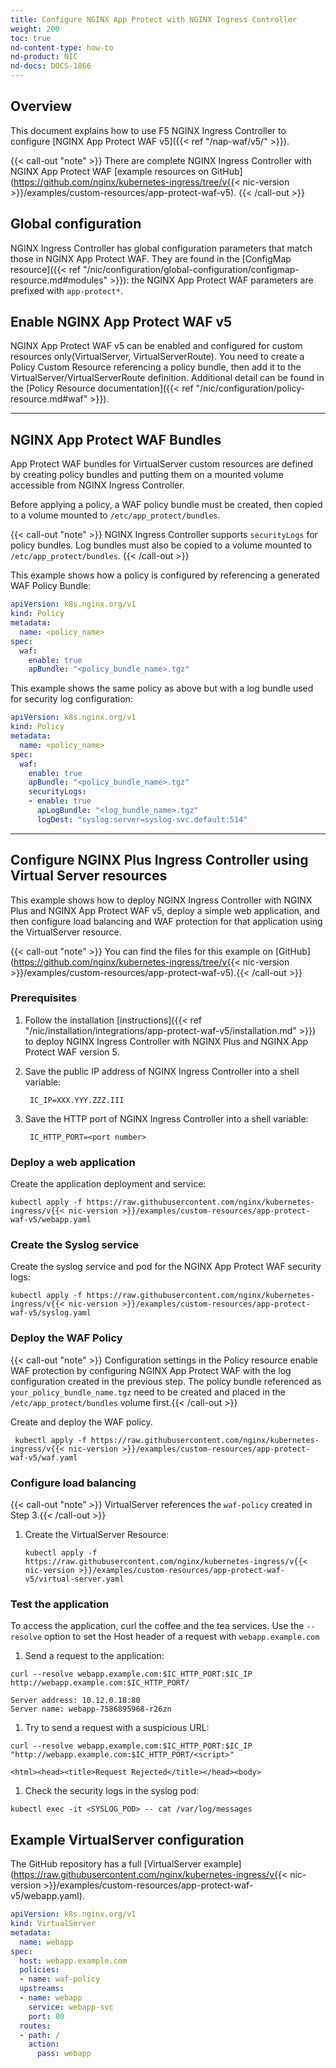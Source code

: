 ```yaml
---
title: Configure NGINX App Protect with NGINX Ingress Controller
weight: 200
toc: true
nd-content-type: how-to
nd-product: NIC
nd-docs: DOCS-1866
---
```


## Overview

This document explains how to use F5 NGINX Ingress Controller to configure [NGINX App Protect WAF v5]({{< ref "/nap-waf/v5/" >}}).

{{< call-out "note" >}} There are complete NGINX Ingress Controller with NGINX App Protect WAF [example resources on GitHub](https://github.com/nginx/kubernetes-ingress/tree/v{{< nic-version >}}/examples/custom-resources/app-protect-waf-v5). {{< /call-out >}}

## Global configuration

NGINX Ingress Controller has global configuration parameters that match those in NGINX App Protect WAF. They are found in the [ConfigMap resource]({{< ref "/nic/configuration/global-configuration/configmap-resource.md#modules" >}}): the NGINX App Protect WAF parameters are prefixed with `app-protect*`.

## Enable NGINX App Protect WAF v5

NGINX App Protect WAF v5 can be enabled and configured for custom resources only(VirtualServer, VirtualServerRoute). You need to create a Policy Custom Resource referencing a policy bundle, then add it to the VirtualServer/VirtualServerRoute definition. Additional detail can be found in the [Policy Resource documentation]({{< ref "/nic/configuration/policy-resource.md#waf" >}}).

---

## NGINX App Protect WAF Bundles

App Protect WAF bundles for VirtualServer custom resources are defined by creating policy bundles and putting them on a mounted volume accessible from NGINX Ingress Controller.

Before applying a policy, a WAF policy bundle must be created, then copied to a volume mounted to `/etc/app_protect/bundles`.

{{< call-out "note" >}} NGINX Ingress Controller supports `securityLogs` for policy bundles. Log bundles must also be copied to a volume mounted to `/etc/app_protect/bundles`. {{< /call-out >}}

This example shows how a policy is configured by referencing a generated WAF Policy Bundle:

```yaml
apiVersion: k8s.nginx.org/v1
kind: Policy
metadata:
  name: <policy_name>
spec:
  waf:
    enable: true
    apBundle: "<policy_bundle_name>.tgz"
```

This example shows the same policy as above but with a log bundle used for security log configuration:

```yaml
apiVersion: k8s.nginx.org/v1
kind: Policy
metadata:
  name: <policy_name>
spec:
  waf:
    enable: true
    apBundle: "<policy_bundle_name>.tgz"
    securityLogs:
    - enable: true
      apLogBundle: "<log_bundle_name>.tgz"
      logDest: "syslog:server=syslog-svc.default:514"
```

---

## Configure NGINX Plus Ingress Controller using Virtual Server resources

This example shows how to deploy NGINX Ingress Controller with NGINX Plus and NGINX App Protect WAF v5, deploy a simple web application, and then configure load balancing and WAF protection for that application using the VirtualServer resource.

{{< call-out "note" >}} You can find the files for this example on [GitHub](https://github.com/nginx/kubernetes-ingress/tree/v{{< nic-version >}}/examples/custom-resources/app-protect-waf-v5).{{< /call-out >}}

### Prerequisites

1. Follow the installation [instructions]({{< ref "/nic/installation/integrations/app-protect-waf-v5/installation.md" >}}) to deploy NGINX Ingress Controller with NGINX Plus and NGINX App Protect WAF version 5.

2. Save the public IP address of NGINX Ingress Controller into a shell variable:

   ```shell
    IC_IP=XXX.YYY.ZZZ.III
   ```

3. Save the HTTP port of NGINX Ingress Controller into a shell variable:

   ```shell
    IC_HTTP_PORT=<port number>
   ```

### Deploy a web application

Create the application deployment and service:

  ```shell
  kubectl apply -f https://raw.githubusercontent.com/nginx/kubernetes-ingress/v{{< nic-version >}}/examples/custom-resources/app-protect-waf-v5/webapp.yaml
  ```

### Create the Syslog service

Create the syslog service and pod for the NGINX App Protect WAF security logs:


   ```shell
   kubectl apply -f https://raw.githubusercontent.com/nginx/kubernetes-ingress/v{{< nic-version >}}/examples/custom-resources/app-protect-waf-v5/syslog.yaml
   ```

### Deploy the WAF Policy


{{< call-out "note" >}} Configuration settings in the Policy resource enable WAF protection by configuring NGINX App Protect WAF with the log configuration created in the previous step. The policy bundle referenced as `your_policy_bundle_name.tgz` need to be created and placed in the `/etc/app_protect/bundles` volume first.{{< /call-out >}}

Create and deploy the WAF policy.

 ```shell
  kubectl apply -f https://raw.githubusercontent.com/nginx/kubernetes-ingress/v{{< nic-version >}}/examples/custom-resources/app-protect-waf-v5/waf.yaml
 ```


### Configure load balancing

{{< call-out "note" >}} VirtualServer references the `waf-policy` created in Step 3.{{< /call-out >}}

1. Create the VirtualServer Resource:

    ```shell
    kubectl apply -f https://raw.githubusercontent.com/nginx/kubernetes-ingress/v{{< nic-version >}}/examples/custom-resources/app-protect-waf-v5/virtual-server.yaml
    ```


### Test the application

To access the application, curl the coffee and the tea services. Use the `--resolve` option to set the Host header of a request with `webapp.example.com`

1. Send a request to the application:

  ```shell
  curl --resolve webapp.example.com:$IC_HTTP_PORT:$IC_IP http://webapp.example.com:$IC_HTTP_PORT/
  ```

  ```shell
  Server address: 10.12.0.18:80
  Server name: webapp-7586895968-r26zn
  ```

1. Try to send a request with a suspicious URL:

  ```shell
  curl --resolve webapp.example.com:$IC_HTTP_PORT:$IC_IP "http://webapp.example.com:$IC_HTTP_PORT/<script>"
  ```

  ```shell
  <html><head><title>Request Rejected</title></head><body>
  ```

1.  Check the security logs in the syslog pod:

  ```shell
  kubectl exec -it <SYSLOG_POD> -- cat /var/log/messages
  ```

## Example VirtualServer configuration

The GitHub repository has a full [VirtualServer example](https://raw.githubusercontent.com/nginx/kubernetes-ingress/v{{< nic-version >}}/examples/custom-resources/app-protect-waf-v5/webapp.yaml).

```yaml
apiVersion: k8s.nginx.org/v1
kind: VirtualServer
metadata:
  name: webapp
spec:
  host: webapp.example.com
  policies:
  - name: waf-policy
  upstreams:
  - name: webapp
    service: webapp-svc
    port: 80
  routes:
  - path: /
    action:
      pass: webapp
```
